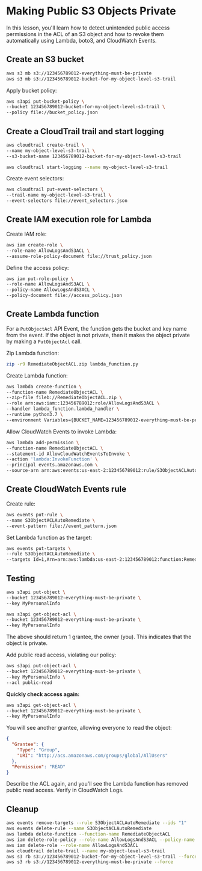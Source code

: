 # Making Public S3 Objects Private

In this lesson, you'll learn how to detect unintended public access permissions in the ACL of an S3 object and how to revoke them automatically using Lambda, boto3, and CloudWatch Events.

## Create an S3 bucket

```sh
aws s3 mb s3://123456789012-everything-must-be-private
aws s3 mb s3://123456789012-bucket-for-my-object-level-s3-trail
```

Apply bucket policy:

```sh
aws s3api put-bucket-policy \
--bucket 123456789012-bucket-for-my-object-level-s3-trail \
--policy file://bucket_policy.json
```

## Create a CloudTrail trail and start logging

```sh
aws cloudtrail create-trail \
--name my-object-level-s3-trail \
--s3-bucket-name 123456789012-bucket-for-my-object-level-s3-trail

aws cloudtrail start-logging --name my-object-level-s3-trail
```

Create event selectors:

```sh
aws cloudtrail put-event-selectors \
--trail-name my-object-level-s3-trail \
--event-selectors file://event_selectors.json
```

## Create IAM execution role for Lambda

Create IAM role:

```sh
aws iam create-role \
--role-name AllowLogsAndS3ACL \
--assume-role-policy-document file://trust_policy.json
```

Define the access policy:

```sh
aws iam put-role-policy \
--role-name AllowLogsAndS3ACL \
--policy-name AllowLogsAndS3ACL \
--policy-document file://access_policy.json
```

## Create Lambda function

For a `PutObjectAcl` API Event, the function gets the bucket and key name from the event. If the object is not private, then it makes the object private by making a `PutObjectAcl` call.

Zip Lambda function:

```sh
zip -r9 RemediateObjectACL.zip lambda_function.py
```

Create Lambda function:

```sh
aws lambda create-function \
--function-name RemediateObjectACL \
--zip-file fileb://RemediateObjectACL.zip \
--role arn:aws:iam::123456789012:role/AllowLogsAndS3ACL \
--handler lambda_function.lambda_handler \
--runtime python3.7 \
--environment Variables={BUCKET_NAME=123456789012-everything-must-be-private}
```

Allow CloudWatch Events to invoke Lambda:

```sh
aws lambda add-permission \
--function-name RemediateObjectACL \
--statement-id AllowCloudWatchEventsToInvoke \
--action 'lambda:InvokeFunction' \
--principal events.amazonaws.com \
--source-arn arn:aws:events:us-east-2:123456789012:rule/S3ObjectACLAutoRemediate
```

## Create CloudWatch Events rule

Create rule:

```sh
aws events put-rule \
--name S3ObjectACLAutoRemediate \
--event-pattern file://event_pattern.json
```

Set Lambda function as the target:

```sh
aws events put-targets \
--rule S3ObjectACLAutoRemediate \
--targets Id=1,Arn=arn:aws:lambda:us-east-2:123456789012:function:RemediateObjectACL
```

## Testing

```sh
aws s3api put-object \
--bucket 123456789012-everything-must-be-private \
--key MyPersonalInfo

aws s3api get-object-acl \
--bucket 123456789012-everything-must-be-private \
--key MyPersonalInfo
```

The above should return 1 grantee, the owner (you). This indicates that the object is private.

Add public read access, violating our policy:

```sh
aws s3api put-object-acl \
--bucket 123456789012-everything-must-be-private \
--key MyPersonalInfo \
--acl public-read
```

**Quickly check access again:**

```sh
aws s3api get-object-acl \
--bucket 123456789012-everything-must-be-private \
--key MyPersonalInfo
```

You will see another grantee, allowing everyone to read the object:

```json
{
  "Grantee": {
    "Type": "Group",
    "URI": "http://acs.amazonaws.com/groups/global/AllUsers"
  },
  "Permission": "READ"
}
```

Describe the ACL again, and you'll see the Lambda function has removed public read access. Verify in CloudWatch Logs.

## Cleanup

```sh
aws events remove-targets --rule S3ObjectACLAutoRemediate --ids "1"
aws events delete-rule --name S3ObjectACLAutoRemediate
aws lambda delete-function --function-name RemediateObjectACL
aws iam delete-role-policy --role-name AllowLogsAndS3ACL --policy-name AllowLogsAndS3ACL
aws iam delete-role --role-name AllowLogsAndS3ACL
aws cloudtrail delete-trail --name my-object-level-s3-trail
aws s3 rb s3://123456789012-bucket-for-my-object-level-s3-trail --force
aws s3 rb s3://123456789012-everything-must-be-private --force
```